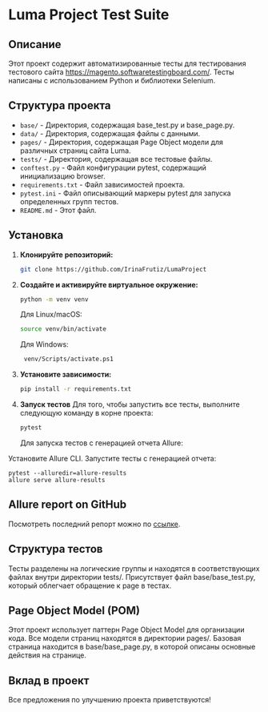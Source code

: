 # Luma Project Test Suite

## Описание

Этот проект содержит автоматизированные тесты для тестирования тестового
сайта https://magento.softwaretestingboard.com/. Тесты написаны с использованием Python и библиотеки Selenium.

## Структура проекта

- `base/` - Директория, содержащая base_test.py и base_page.py.
- `data/` - Директория, содержащая файлы с данными.
- `pages/` - Директория, содержащая Page Object модели для различных страниц сайта Luma.
- `tests/` - Директория, содержащая все тестовые файлы.
- `conftest.py` - Файл конфигурации pytest, содержащий инициализацию browser.
- `requirements.txt` - Файл зависимостей проекта.
- `pytest.ini` - Файл описывающий маркеры pytest для запуска определенных групп тестов.
- `README.md` - Этот файл.

## Установка

1. **Клонируйте репозиторий:**

    ```bash
    git clone https://github.com/IrinaFrutiz/LumaProject
     ```

2. **Создайте и активируйте виртуальное окружение:**

    ```bash
    python -m venv venv
    ```
    
    Для Linux/macOS:
    ```bash
    source venv/bin/activate
    ```
   
   Для Windows:
   ```bash
    venv/Scripts/activate.ps1
    ```
   
4. **Установите зависимости:**

    ```bash
    pip install -r requirements.txt
   ```

5. **Запуск тестов**
   Для того, чтобы запустить все тесты, выполните следующую команду в корне проекта:

    ```bash
    pytest
    ```

   Для запуска тестов с генерацией отчета Allure:

Установите Allure CLI. Запустите тесты с генерацией отчета:

    pytest --alluredir=allure-results
    allure serve allure-results

## Allure report on GitHub

Посмотреть последний репорт можно по [ссылке](https://irinafrutiz.github.io/LumaProject/).

## Структура тестов

Тесты разделены на логические группы и находятся в соответствующих файлах внутри директории tests/.
Присутствует файл base/base_test.py, который облегчает обращение к page в тестах.

## Page Object Model (POM)

Этот проект использует паттерн Page Object Model для организации кода. Все модели страниц находятся в директории pages/.
Базовая страница находится в base/base_page.py, в которой описаны основные действия на странице.

## Вклад в проект

Все предложения по улучшению проекта приветствуются!
